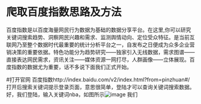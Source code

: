# 爬取百度指数思路及方法
百度指数是以百度海量网民行为数据为基础的数据分享平台。在这里,你可以研究关键词搜索趋势、洞察网民兴趣和需求、监测舆情动向、定位受众特征。是当前互联网乃至整个数据时代最重要的统计分析平台之一，自发布之日便成为众多企业营销决策的重要依据。特色功能分为趋势研究——独家引入无线数据，需求图谱——直接表达网民需求，资讯关注——媒体资源一网打尽，人群画像——立体展现。百度指数的数据尤为重要，话不多说下面我们正式开始。

#打开官网
百度指数http://index.baidu.com/v2/index.html?from=pinzhuan#/ 打开后搜索关键词提示登录页面，意思很简单，登陆才可以查询关键词搜索数据。好，我们登陆，输入关键词nba，如图所示![image](https://github.com/zyj-jacky/python-Baidu-Index/blob/master/images/canvas.png)
我们
